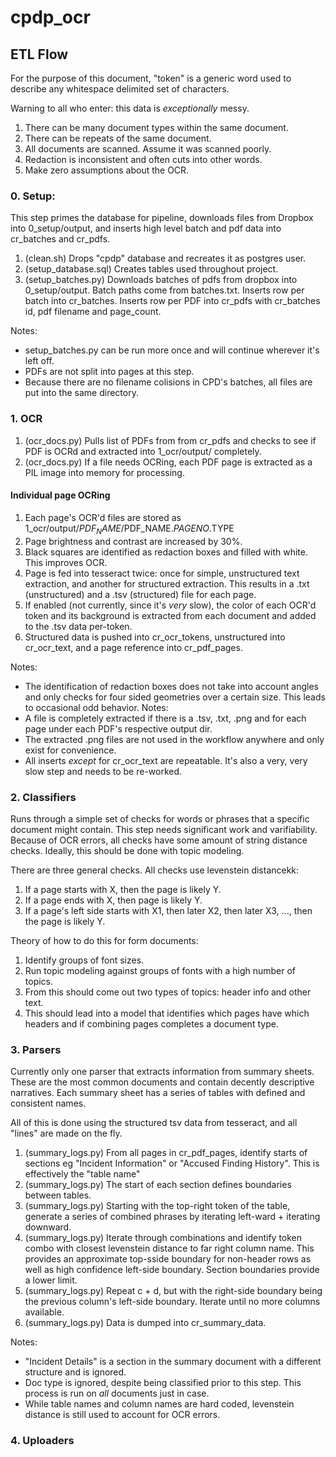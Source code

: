 # cpdp_ocr

## ETL Flow

For the purpose of this document, "token" is a generic word used to describe any whitespace delimited set of characters.

Warning to all who enter: this data is *exceptionally* messy. 

1. There can be many document types within the same document. 
2. There can be repeats of the same document. 
3. All documents are scanned. Assume it was scanned poorly.
4. Redaction is inconsistent and often cuts into other words.
5. Make zero assumptions about the OCR.

### 0. Setup:

This step primes the database for pipeline, downloads files from Dropbox into 0_setup/output, and inserts high level batch and pdf data into cr_batches and cr_pdfs.

1. (clean.sh) Drops "cpdp" database and recreates it as postgres user.
2. (setup_database.sql) Creates tables used throughout project.
3. (setup_batches.py) Downloads batches of pdfs from dropbox into 0_setup/output. Batch paths come from batches.txt. Inserts row per batch into cr_batches. Inserts row per PDF into cr_pdfs with cr_batches id, pdf filename and page_count.

Notes: 
- setup_batches.py can be run more once and will continue wherever it's left off.
- PDFs are not split into pages at this step.
- Because there are no filename colisions in CPD's batches, all files are put into the same directory.

### 1. OCR

1. (ocr_docs.py) Pulls list of PDFs from from cr_pdfs and checks to see if PDF is OCRd and extracted into 1_ocr/output/ completely. 
2. (ocr_docs.py) If a file needs OCRing, each PDF page is extracted as a PIL image into memory for processing.

#### Individual page OCRing
1. Each page's OCR'd files are stored as 1_ocr/output/$PDF_NAME/$PDF_NAME.$PAGENO.$TYPE
2. Page brightness and contrast are increased by 30%.
3. Black squares are identified as redaction boxes and filled with white. This improves OCR.
4. Page is fed into tesseract twice: once for simple, unstructured text extraction, and another for structured extraction. This results in a .txt (unstructured) and a .tsv (structured) file for each page.
5. If enabled (not currently, since it's *very* slow), the color of each OCR'd token and its background is extracted from each document and added to the .tsv data per-token.
6. Structured data is pushed into cr_ocr_tokens, unstructured into cr_ocr_text, and a page reference into cr_pdf_pages.

Notes: 
- The identification of redaction boxes does not take into account angles and only checks for four sided geometries over a certain size. This leads to occasional odd behavior.
Notes:
- A file is completely extracted if there is a .tsv, .txt, .png and for each page under each PDF's respective output dir.
- The extracted .png files are not used in the workflow anywhere and only exist for convenience.
- All inserts *except* for cr_ocr_text are repeatable. It's also a very, very slow step and needs to be re-worked.

### 2. Classifiers

Runs through a simple set of checks for words or phrases that a specific document might contain. This step needs significant work and varifiability. Because of OCR errors, all checks have some amount of string distance checks. Ideally, this should be done with topic modeling.

There are three general checks. All checks use levenstein distancekk: 
1. If a page starts with X, then the page is likely Y.
2. If a page ends with X, then page is likely Y.
3. If a page's left side starts with X1, then later X2, then later X3, ..., then the page is likely Y.

Theory of how to do this for form documents:
1. Identify groups of font sizes.
2. Run topic modeling against groups of fonts with a high number of topics.
3. From this should come out two types of topics: header info and other text.
4. This should lead into a model that identifies which pages have which headers and if combining pages completes a document type.

### 3. Parsers

Currently only one parser that extracts information from summary sheets. These are the most common documents and contain decently descriptive narratives. Each summary sheet has a series of tables with defined and consistent names.

All of this is done using the structured tsv data from tesseract, and all "lines" are made on the fly.  

1. (summary_logs.py) From all pages in cr_pdf_pages, identify starts of sections eg "Incident Information" or "Accused Finding History". This is effectively the "table name"
2. (summary_logs.py) The start of each section defines boundaries between tables.
3. (summary_logs.py) Starting with the top-right token of the table, generate a series of combined phrases by iterating left-ward + iterating downward. 
4. (summary_logs.py) Iterate through combinations and identify token combo with closest levenstein distance to far right column name. This provides an approximate top-sside boundary for non-header rows as well as high confidence left-side boundary. Section boundaries provide a lower limit. 
5. (summary_logs.py) Repeat c + d, but with the right-side boundary being the previous column's left-side boundary. Iterate until no more columns available.
6. (summary_logs.py) Data is dumped into cr_summary_data.

Notes: 
- "Incident Details" is a section in the summary document with a different structure and is ignored.
- Doc type is ignored, despite being classified prior to this step. This process is run on *all* documents just in case. 
- While table names and column names are hard coded, levenstein distance is still used to account for OCR errors.

### 4. Uploaders
